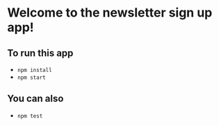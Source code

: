 # Welcome to the newsletter sign up app!

## To run this app
- `npm install`
- `npm start`

## You can also
- `npm test`


